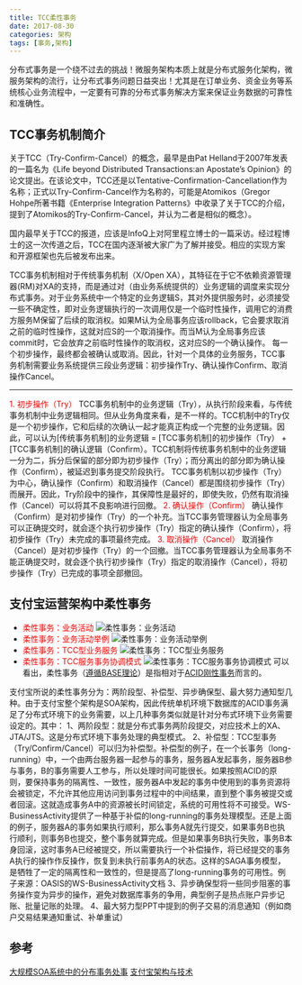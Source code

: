 ```yaml
---
title: TCC柔性事务
date: 2017-08-30
categories: 架构
tags: [事务,架构]
---
```

分布式事务是一个绕不过去的挑战！微服务架构本质上就是分布式服务化架构，微服务架构的流行，让分布式事务问题日益突出！尤其是在订单业务、资金业务等系统核心业务流程中，一定要有可靠的分布式事务解决方案来保证业务数据的可靠性和准确性。
## TCC事务机制简介
关于TCC（Try-Confirm-Cancel）的概念，最早是由Pat Helland于2007年发表的一篇名为《Life beyond Distributed Transactions:an Apostate’s Opinion》的论文提出。在该论文中，TCC还是以Tentative-Confirmation-Cancellation作为名称；正式以Try-Confirm-Cancel作为名称的，可能是Atomikos（Gregor Hohpe所著书籍《Enterprise Integration Patterns》中收录了关于TCC的介绍，提到了Atomikos的Try-Confirm-Cancel，并认为二者是相似的概念）。

国内最早关于TCC的报道，应该是InfoQ上对阿里程立博士的一篇采访。经过程博士的这一次传道之后，TCC在国内逐渐被大家广为了解并接受。相应的实现方案和开源框架也先后被发布出来。

TCC事务机制相对于传统事务机制（X/Open XA），其特征在于它不依赖资源管理器(RM)对XA的支持，而是通过对（由业务系统提供的）业务逻辑的调度来实现分布式事务。对于业务系统中一个特定的业务逻辑S，其对外提供服务时，必须接受一些不确定性，即对业务逻辑执行的一次调用仅是一个临时性操作，调用它的消费方服务M保留了后续的取消权。如果M认为全局事务应该rollback，它会要求取消之前的临时性操作，这就对应S的一个取消操作。而当M认为全局事务应该commit时，它会放弃之前临时性操作的取消权，这对应S的一个确认操作。 每一个初步操作，最终都会被确认或取消。因此，针对一个具体的业务服务，TCC事务机制需要业务系统提供三段业务逻辑：初步操作Try、确认操作Confirm、取消操作Cancel。
***
<font color="red">1. 初步操作（Try）</font>
TCC事务机制中的业务逻辑（Try），从执行阶段来看，与传统事务机制中业务逻辑相同。但从业务角度来看，是不一样的。TCC机制中的Try仅是一个初步操作，它和后续的次确认一起才能真正构成一个完整的业务逻辑。因此，可以认为[传统事务机制]的业务逻辑 = [TCC事务机制]的初步操作（Try） + [TCC事务机制]的确认逻辑（Confirm）。TCC机制将传统事务机制中的业务逻辑一分为二，拆分后保留的部分即为初步操作（Try）；而分离出的部分即为确认操作（Confirm），被延迟到事务提交阶段执行。
TCC事务机制以初步操作（Try）为中心，确认操作（Confirm）和取消操作（Cancel）都是围绕初步操作（Try）而展开。因此，Try阶段中的操作，其保障性是最好的，即使失败，仍然有取消操作（Cancel）可以将其不良影响进行回撤。
<font color="red">2. 确认操作（Confirm）</font>
确认操作（Confirm）是对初步操作（Try）的一个补充。当TCC事务管理器认为全局事务可以正确提交时，就会逐个执行初步操作（Try）指定的确认操作（Confirm），将初步操作（Try）未完成的事项最终完成。
<font color="red">3. 取消操作（Cancel）</font>
取消操作（Cancel）是对初步操作（Try）的一个回撤。当TCC事务管理器认为全局事务不能正确提交时，就会逐个执行初步操作（Try）指定的取消操作（Cancel），将初步操作（Try）已完成的事项全部撤回。

## 支付宝运营架构中柔性事务
- <font color="red">柔性事务：业务活动</font>
![柔性事务：业务活动](1.jpg)
- <font color="red">柔性事务：业务活动举例</font>
![柔性事务：业务活动举例](2.jpg)
- <font color="red">柔性事务：TCC型业务服务</font>
![柔性事务：TCC型业务服务](3.jpg)
- <font color="red">柔性事务：TCC服务事务协调模式</font>
![柔性事务：TCC服务事务协调模式](4.jpg)
可以看出，柔性事务（[遵循BASE理论](http://localhost:4000/2017/08/25/cap/#BASE)）是指相对于[ACID刚性事务](http://localhost:4000/2017/07/08/transaction/#事务的-ACID)而言的。

支付宝所说的柔性事务分为：两阶段型、补偿型、异步确保型、最大努力通知型几种。由于支付宝整个架构是SOA架构，因此传统单机环境下数据库的ACID事务满足了分布式环境下的业务需要，以上几种事务类似就是针对分布式环境下业务需要设定的。其中：
1、两阶段型：就是分布式事务两阶段提交，对应技术上的XA、JTA/JTS。这是分布式环境下事务处理的典型模式。
2、补偿型：TCC型事务（Try/Confirm/Cancel）可以归为补偿型。补偿型的例子，在一个长事务（long-running）中，一个由两台服务器一起参与的事务，服务器A发起事务，服务器B参与事务，B的事务需要人工参与，所以处理时间可能很长。如果按照ACID的原则，要保持事务的隔离性、一致性，服务器A中发起的事务中使用到的事务资源将会被锁定，不允许其他应用访问到事务过程中的中间结果，直到整个事务被提交或者回滚。这就造成事务A中的资源被长时间锁定，系统的可用性将不可接受。WS-BusinessActivity提供了一种基于补偿的long-running的事务处理模型。还是上面的例子，服务器A的事务如果执行顺利，那么事务A就先行提交，如果事务B也执行顺利，则事务B也提交，整个事务就算完成。但是如果事务B执行失败，事务B本身回滚，这时事务A已经被提交，所以需要执行一个补偿操作，将已经提交的事务A执行的操作作反操作，恢复到未执行前事务A的状态。这样的SAGA事务模型，是牺牲了一定的隔离性和一致性的，但是提高了long-running事务的可用性。例子来源：OASIS的WS-BusinessActivity文档
3、异步确保型将一些同步阻塞的事务操作变为异步的操作，避免对数据库事务的争用，典型例子是热点账户异步记账、批量记账的处理。
4、最大努力型PPT中提到的例子交易的消息通知（例如商户交易结果通知重试、补单重试）
## 参考
 [大规模SOA系统中的分布事务处事](https://wenku.baidu.com/view/be946bec0975f46527d3e104.html)
 [支付宝架构与技术](https://wenku.baidu.com/view/d1bbd25877232f60ddcca1d9.html)
